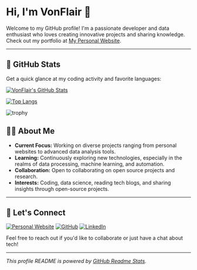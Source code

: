 # Hi, I'm VonFlair 👋

Welcome to my GitHub profile! I'm a passionate developer and data enthusiast who loves creating innovative projects and sharing knowledge. Check out my portfolio at [My Personal Website](https://storage.googleapis.com/jiayufeng_personalwebsite/Jiayu_personal_portfolio/index.html).

---

## 🚀 GitHub Stats

Get a quick glance at my coding activity and favorite languages:

[![VonFlair's GitHub Stats](https://github-readme-stats.vercel.app/api?username=VonFlair&show_icons=true&theme=radical)](https://github.com/VonFlair)

[![Top Langs](https://github-readme-stats.vercel.app/api/top-langs/?username=VonFlair&layout=compact)](https://github.com/VonFlair)

![trophy](https://github-profile-trophy.vercel.app/?username=VonFlair)
## 👨‍💻 About Me

- **Current Focus:** Working on diverse projects ranging from personal websites to advanced data analysis tools.
- **Learning:** Continuously exploring new technologies, especially in the realms of data processing, machine learning, and automation.
- **Collaboration:** Open to collaborating on open source projects and research.
- **Interests:** Coding, data science, reading tech blogs, and sharing insights through open-source projects.

---

## 🤝 Let's Connect

[![Personal Website](https://img.shields.io/badge/Website-Portfolio-blue?style=flat-square&logo=GoogleChrome)](https://storage.googleapis.com/jiayufeng_personalwebsite/Jiayu_personal_portfolio/index.html)
[![GitHub](https://img.shields.io/badge/GitHub-VonFlair-181717?style=flat-square&logo=github)](https://github.com/VonFlair)
[![LinkedIn](https://img.shields.io/badge/LinkedIn-Connect-blue?style=flat-square&logo=linkedin)](https://www.linkedin.com/in/jiayufen/)  <!-- Replace with your LinkedIn URL -->

Feel free to reach out if you'd like to collaborate or just have a chat about tech!

---

*This profile README is powered by [GitHub Readme Stats](https://github.com/anuraghazra/github-readme-stats).*

<!--
**VonFlair/VonFlair** is a ✨ _special_ ✨ repository because its `README.md` (this file) appears on your GitHub profile.

Here are some ideas to get you started:

- 🔭 I’m currently working on ...
- 🌱 I’m currently learning ...
- 👯 I’m looking to collaborate on ...
- 🤔 I’m looking for help with ...
- 💬 Ask me about ...
- 📫 How to reach me: ...
- 😄 Pronouns: ...
- ⚡ Fun fact: ...
-->
